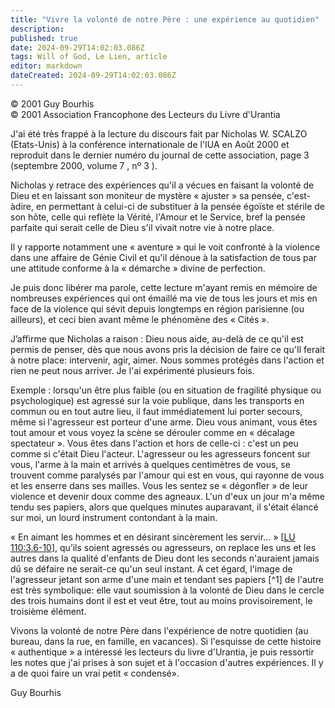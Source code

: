 ```yaml
---
title: "Vivre la volonté de notre Père : une expérience au quotidien"
description: 
published: true
date: 2024-09-29T14:02:03.086Z
tags: Will of God, Le Lien, article
editor: markdown
dateCreated: 2024-09-29T14:02:03.086Z
---
```


<p class="v-card v-sheet theme--light grey lighten-3 px-2">© 2001 Guy Bourhis<br>© 2001 Association Francophone des Lecteurs du Livre d'Urantia</p>

J'ai été très frappé à la lecture du discours fait par Nicholas W. SCALZO (Etats-Unis) à la conférence internationale de l'IUA en Août 2000 et reproduit dans le dernier numéro du journal de cette association, page 3 (septembre 2000, volume 7 , nº 3 ).

Nicholas y retrace des expériences qu'il a vécues en faisant la volonté de Dieu et en laissant son moniteur de mystère « ajuster » sa pensée, c'est-àdire, en permettant à celui-ci de substituer à la pensée égoïste et stérile de son hôte, celle qui reflète la Vérité, l'Amour et le Service, bref la pensée parfaite qui serait celle de Dieu s'il vivait notre vie à notre place.

Il y rapporte notamment une « aventure » qui le voit confronté à la violence dans une affaire de Génie Civil et qu'il dénoue à la satisfaction de tous par une attitude conforme à la « démarche » divine de perfection.

Je puis donc libérer ma parole, cette lecture m'ayant remis en mémoire de nombreuses expériences qui ont émaillé ma vie de tous les jours et mis en face de la violence qui sévit depuis longtemps en région parisienne (ou ailleurs), et ceci bien avant même le phénomène des « Cités ».

J’affirme que Nicholas a raison : Dieu nous aide, au-delà de ce qu'il est permis de penser, dès que nous avons pris la décision de faire ce qu'Il ferait à notre place: intervenir, agir, aimer. Nous sommes protégés dans l'action et rien ne peut nous arriver. Je l'ai expérimenté plusieurs fois.

Exemple : lorsqu'un être plus faible (ou en situation de fragilité physique ou psychologique) est agressé sur la voie publique, dans les transports en commun ou en tout autre lieu, il faut immédiatement lui porter secours, même si l'agresseur est porteur d'une arme. Dieu vous animant, vous êtes tout amour et vous voyez la scène se dérouler comme en « décalage spectateur ». Vous êtes dans l'action et hors de celle-ci : c'est un peu comme si c'était Dieu l'acteur. L'agresseur ou les agresseurs foncent sur vous, l'arme à la main et arrivés à quelques centimètres de vous, se trouvent comme paralysés par l'amour qui est en vous, qui rayonne de vous et les enserre dans ses mailles. Vous les sentez se « dégonfler » de leur violence et devenir doux comme des agneaux. L'un d'eux un jour m'a même tendu ses papiers, alors que quelques minutes auparavant, il s'était élancé sur moi, un lourd instrument contondant à la main.

« En aimant les hommes et en désirant sincèrement les servir... » [[LU 110:3.6-10](/fr/The_Urantia_Book/110#p3_6)], qu’ils soient agressés ou agresseurs, on replace les uns et les autres dans la qualité d'enfants de Dieu dont les seconds n'auraient jamais dû se défaire ne serait-ce qu'un seul instant. A cet égard, l'image de l'agresseur jetant son arme d'une main et tendant ses papiers [^1] de l'autre est très symbolique: elle vaut soumission à la volonté de Dieu dans le cercle des trois humains dont il est et veut être, tout au moins provisoirement, le troisième élément.

Vivons la volonté de notre Père dans l'expérience de notre quotidien (au bureau, dans la rue, en famille, en vacances). Si l'esquisse de cette histoire « authentique » a intéressé les lecteurs du livre d'Urantia, je puis ressortir les notes que j'ai prises à son sujet et à l'occasion d'autres expériences. Il y a de quoi faire un vrai petit « condensé».

Guy Bourhis
